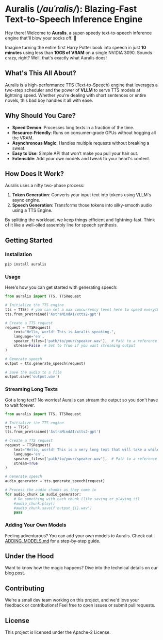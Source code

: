 # Auralis (_/auˈralis/_): Blazing-Fast Text-to-Speech Inference Engine

Hey there! Welcome to **Auralis**, a super-speedy text-to-speech inference engine that'll blow your socks off. 🚀

Imagine turning the entire first Harry Potter book into speech in just **10 minutes** using less than **10GB of VRAM** on a single NVIDIA 3090. Sounds crazy, right? Well, that's exactly what Auralis does!

## What's This All About?

Auralis is a high-performance TTS (Text-to-Speech) engine that leverages a two-step scheduler and the power of **VLLM** to serve TTS models at lightning speed. Whether you're dealing with short sentences or entire novels, this bad boy handles it all with ease.

## Why Should You Care?

- **Speed Demon**: Processes long texts in a fraction of the time.
- **Resource-Friendly**: Runs on consumer-grade GPUs without hogging all the VRAM.
- **Asynchronous Magic**: Handles multiple requests without breaking a sweat.
- **Easy to Use**: Simple API that won't make you pull your hair out.
- **Extensible**: Add your own models and tweak to your heart's content.

## How Does It Work?

Auralis uses a nifty two-phase process:

1. **Token Generation**: Converts your input text into tokens using VLLM's async engine.
2. **Speech Generation**: Transforms those tokens into silky-smooth audio using a TTS Engine.

By splitting the workload, we keep things efficient and lightning-fast. Think of it like a well-oiled assembly line for speech synthesis.

## Getting Started

### Installation

```python
pip install auralis
```

### Usage

Here's how you can get started with generating speech:

```python
from auralis import TTS, TTSRequest

# Initialize the TTS engine
tts = TTS() # you can set a max concurrency level here to speed everything up, i.e. TTS(scheduler_max_concurrency=36).from_pretrained('AstraMindAI/xtts2-gpt')
tts.from_pretrained('AstraMindAI/xtts2-gpt')

# Create a TTS request
request = TTSRequest(
    text="Hello, world! This is Auralis speaking.",
    language='en',
    speaker_files=['path/to/your/speaker.wav'],  # Path to a reference audio file
    stream=False  # Set to True if you want streaming output
)

# Generate speech
output = tts.generate_speech(request)

# Save the audio to a file
output.save('output.wav')
```

### Streaming Long Texts

Got a long text? No worries! Auralis can stream the output so you don't have to wait forever.

```python
from auralis import TTS, TTSRequest

# Initialize the TTS engine
tts = TTS()
tts.from_pretrained('AstraMindAI/xtts2-gpt')

# Create a TTS request
request = TTSRequest(
    text="Hello, world! This is a very long text that will take a while to generate.",
    language='en',
    speaker_files=['path/to/your/speaker.wav'],  # Path to a reference audio file
    stream=True 
)

# Generate speech
audio_generator = tts.generate_speech(request)

# Process the audio chunks as they come in
for audio_chunk in audio_generator:
    # Do something with each chunk (like saving or playing it)
    #audio_chunk.play()
    #audio_chunk.save(f'output_{i}.wav')
    pass
```

### Adding Your Own Models

Feeling adventurous? You can add your own models to Auralis. Check out [ADDING_MODELS.md](docs/ADDING_MODELS.md) for a step-by-step guide.

## Under the Hood

Want to know how the magic happens? Dive into the technical details on our [blog post](https://www.astramind.ai/blog/Auralis).

## Contributing

We're a small dev team working on this project, and we'd love your feedback or contributions! Feel free to open issues or submit pull requests.

## License

This project is licensed under the Apache-2 License.
